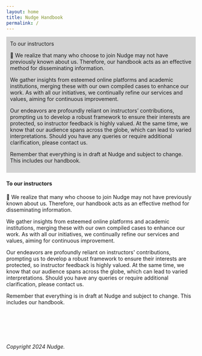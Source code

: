 ```yaml
---
layout: home
title: Nudge Handbook
permalink: /
---
```



<div style="background-color: lightgrey; padding: 10px;">
To our instructors

🧩 We realize that many who choose to join Nudge may not have previously known about us. Therefore, our handbook acts as an effective method for disseminating information.

We gather insights from esteemed online platforms and academic institutions, merging these with our own compiled cases to enhance our work. As with all our initiatives, we continually refine our services and values, aiming for continuous improvement.

Our endeavors are profoundly reliant on instructors’ contributions, prompting us to develop a robust framework to ensure their interests are protected, so instructor feedback is highly valued. At the same time, we know that our audience spans across the globe, which can lead to varied interpretations. Should you have any queries or require additional clarification, please contact us.

Remember that everything is in draft at Nudge and subject to change. This includes our handbook.
</div>


#### To our instructors


🧩 We realize that many who choose to join Nudge may not have previously known about us. Therefore, our handbook acts as an effective method for disseminating information.

We gather insights from esteemed online platforms and academic institutions, merging these with our own compiled cases to enhance our work. As with all our initiatives, we continually refine our services and values, aiming for continuous improvement.

Our endeavors are profoundly reliant on instructors' contributions, prompting us to develop a robust framework to ensure their interests are protected, so instructor feedback is highly valued. At the same time, we know that our audience spans across the globe, which can lead to varied interpretations. Should you have any queries or require additional clarification, please contact us.

Remember that everything is in draft at Nudge and subject to change. This includes our handbook.




<br>
<br>
<br>
<br>



###### Copyright 2024 Nudge.
